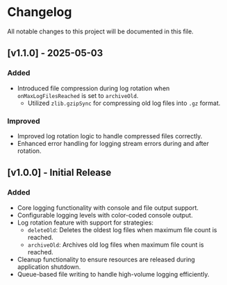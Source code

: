 # Changelog

All notable changes to this project will be documented in this file.

## [v1.1.0] - 2025-05-03
### Added
- Introduced file compression during log rotation when `onMaxLogFilesReached` is set to `archiveOld`.
  - Utilized `zlib.gzipSync` for compressing old log files into `.gz` format.
  
### Improved
- Improved log rotation logic to handle compressed files correctly.
- Enhanced error handling for logging stream errors during and after rotation.

## [v1.0.0] - Initial Release
### Added
- Core logging functionality with console and file output support.
- Configurable logging levels with color-coded console output.
- Log rotation feature with support for strategies:
  - `deleteOld`: Deletes the oldest log files when maximum file count is reached.
  - `archiveOld`: Archives old log files when maximum file count is reached.
- Cleanup functionality to ensure resources are released during application shutdown.
- Queue-based file writing to handle high-volume logging efficiently.